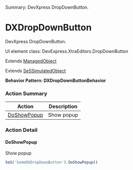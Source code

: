 Summary: DevXpress DropDownButton.

# DXDropDownButton

DevXpress DropDownButton.
 
UI element class: DevExpress.XtraEditors.DropDownButton

Extends [ManagedObject](ManagedObject.md)

Extends [SeSSimulatedObject](SeSSimulatedObject.md)





**Behavior Pattern: DXDropDownButtonBehavior**


<!-- ============================== property summary ========================== -->

  
<!-- ============================== action summary ========================== -->



### Action Summary

|  **Action** | **Description** | 
| ----------- | --------------- |
|  [DoShowPopup](#doshowpopup) | Show popup |




<!-- ============================== property detail ========================== -->
  
  
<!-- ============================== action detail ========================== -->
  
### Action Detail
    
<a name="DoShowPopup"></a>    
#### DoShowPopup

Show popup

```javascript
SeS('SomeDXDropDownButton').DoShowPopup()
```





<a name="see.also.dxdropdownbutton.doshowpopup"></a>

  

